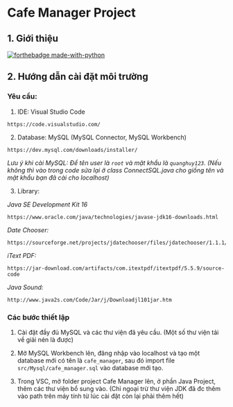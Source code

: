 # Cafe Manager Project	

## 1. Giới thiệu	

[![forthebadge made-with-python](http://ForTheBadge.com/images/badges/made-with-java.svg)](https://www.java.com/)	

## 2. Hướng dẫn cài đặt môi trường 	

### Yêu cầu:	


1.  IDE:                    Visual Studio Code
```
https://code.visualstudio.com/
```
2.  Database:               MySQL (MySQL Connector, MySQL Workbench) 
```
https://dev.mysql.com/downloads/installer/
```
*Lưu ý khi cài MySQL: Để tên user là `root` và mật khẩu là `quanghuy123`. (Nếu không thì vào trong code sửa lại ở class ConnectSQL.java cho giống tên và mật khẩu bạn đã cài cho localhost)*

3.  Library:                

_Java SE Development Kit 16_     
```
https://www.oracle.com/java/technologies/javase-jdk16-downloads.html
```
_Date Chooser:_                   
```
https://sourceforge.net/projects/jdatechooser/files/jdatechooser/1.1.1/jdatechooser_bin_doc_1_1_1.zip/download
```
_iText PDF:_                       
```
https://jar-download.com/artifacts/com.itextpdf/itextpdf/5.5.9/source-code
```
_Java Sound:_                     
```
http://www.java2s.com/Code/Jar/j/Downloadjl101jar.htm
```


### Các bước thiết lập	


1. Cài đặt đầy đủ MySQL và các thư viện đã yêu cầu. (Một số thư viện tải về giải nén là được)

2. Mở MySQL Workbench lên, đăng nhập vào localhost và tạo một database mới có tên là `cafe_manager`, sau đó import file `src/Mysql/cafe_manager.sql` vào database mới tạo.	

3. Trong VSC, mở folder project Cafe Manager lên, ở phần Java Project, thêm các thư viện bổ sung vào. (Chỉ ngoại trừ thư viện JDK đã đc thêm vào path trên máy tính từ lúc cài đặt còn lại phải thêm hết)

